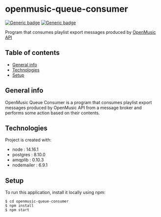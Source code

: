 # openmusic-queue-consumer
[![Generic badge](https://img.shields.io/badge/npm-v14.16.1-blue.svg)](https://shields.io/) [![Generic badge](https://img.shields.io/badge/node-6.14.12-green.svg)](https://shields.io/)

Program that consumes playlist export messages produced by [OpenMusic API](https://github.com/androsyahreza/openmusic-api)


## Table of contents
* [General info](#general-info)
* [Technologies](#technologies)
* [Setup](#setup)

## General info
OpenMusic Queue Consumer is a program that consumes playlist export messages produced by OpenMusic API from a message broker and performs some action based on their contents.

## Technologies
Project is created with:
* node : 14.16.1
* postgres : 8.10.0
* amqplib : 0.10.3
* nodemailer : 6.9.1

## Setup
To run this application, install it locally using npm:
```
$ cd openmusic-queue-consumer
$ npm install
$ npm start 
```
